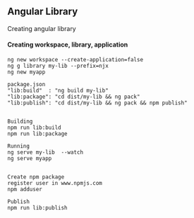 ## Angular Library
<p>
Creating angular library
</p>


#### Creating workspace, library, application
````
ng new workspace --create-application=false
ng g library my-lib --prefix=njx
ng new myapp

package.json
"lib:build"  : "ng build my-lib"
"lib:package": "cd dist/my-lib && ng pack"
"lib:publish": "cd dist/my-lib && ng pack && npm publish"


Building
npm run lib:build
npm run lib:package

Running
ng serve my-lib  --watch
ng serve myapp


Create npm package
register user in www.npmjs.com
npm adduser

Publish 
npm run lib:publish

````

